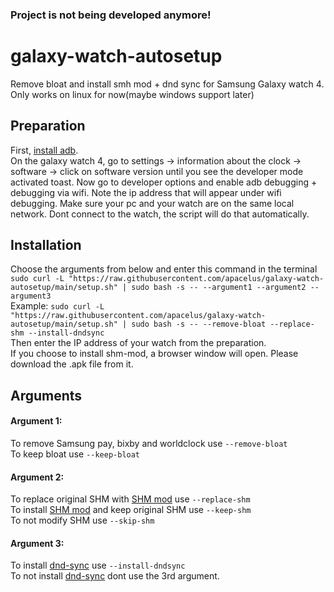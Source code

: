 ### **Project is not being developed anymore!**
# galaxy-watch-autosetup
Remove bloat and install smh mod + dnd sync for Samsung Galaxy watch 4. Only works on linux for now(maybe windows support later)  
## Preparation
First, [install adb](https://www.xda-developers.com/install-adb-windows-macos-linux/).  
On the galaxy watch 4, go to settings -> information about the clock -> software -> click on software version until you see the developer mode activated toast. Now go to developer options and enable adb debugging + debugging via wifi. Note the ip address that will appear under wifi debugging. Make sure your pc and your watch are on the same local network.
Dont connect to the watch, the script will do that automatically.
## Installation
Choose the arguments from below and enter this command in the terminal ```sudo curl -L "https://raw.githubusercontent.com/apacelus/galaxy-watch-autosetup/main/setup.sh" | sudo bash -s -- --argument1 --argument2 --argument3```  
Example: ```sudo curl -L "https://raw.githubusercontent.com/apacelus/galaxy-watch-autosetup/main/setup.sh" | sudo bash -s -- --remove-bloat --replace-shm --install-dndsync```  
Then enter the IP address of your watch from the preparation.  
If you choose to install shm-mod, a browser window will open. Please download the .apk file from it.
## Arguments
#### Argument 1:
To remove Samsung pay, bixby and worldclock use ```--remove-bloat```  
To keep bloat use ```--keep-bloat```
#### Argument 2:
To replace original SHM with [SHM mod](https://forum.xda-developers.com/t/restrictions-removed-samsung-health-monitor-wearos-1-1-1-181-root-age-country-device-restriction-removed-29th-january-2022.4322527/) use ```--replace-shm```  
To install [SHM mod](https://forum.xda-developers.com/t/restrictions-removed-samsung-health-monitor-wearos-1-1-1-181-root-age-country-device-restriction-removed-29th-january-2022.4322527/) and keep original SHM use ```--keep-shm```  
To not modify SHM use ```--skip-shm```
#### Argument 3:
To install [dnd-sync](https://github.com/rhaeus/dnd-sync) use ```--install-dndsync```  
To not install [dnd-sync](https://github.com/rhaeus/dnd-sync) dont use the 3rd argument.